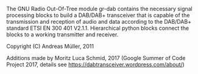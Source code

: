 
The GNU Radio Out-Of-Tree module gr-dab contains the necessary signal processing blocks to build a DAB/DAB+ transceiver that is capable of the transmission and reception of audio and data according to the DAB/DAB+ standard ETSI EN 300 401 V2.1.1. Hierarchical python blocks connect the blocks to a working transmitter and receiver.

Copyright (C) Andreas Müller, 2011

Additions made by Moritz Luca Schmid, 2017 (Google Summer of Code Project 2017, details see https://dabtransceiver.wordpress.com/about/)
